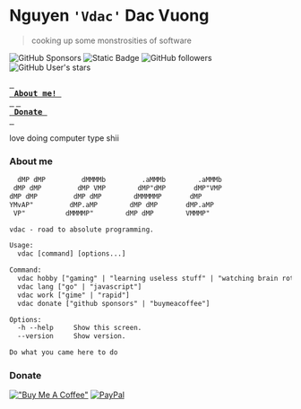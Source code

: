 # Nguyen ```'Vdac'``` Dac Vuong
> cooking up some monstrosities of software

![GitHub Sponsors](https://img.shields.io/github/sponsors/d1agnoze)
![Static Badge](https://img.shields.io/badge/user-vdac-green)
![GitHub followers](https://img.shields.io/github/followers/d1agnoze?style=flat&color=green)
![GitHub User's stars](https://img.shields.io/github/stars/d1agnoze?style=flat&color=green)

**[<kbd> <br> About me! <br> </kbd>](#about-me)   [<kbd> <br> Donate <br> </kbd>](#donate)**

love doing computer type shii

### About me
``` txt
  dMP dMP         dMMMMb         .aMMMb        .aMMMb
 dMP dMP         dMP VMP        dMP"dMP       dMP"VMP
dMP dMP         dMP dMP        dMMMMMP       dMP     
YMvAP"         dMP.aMP        dMP dMP       dMP.aMP  
 VP"          dMMMMP"        dMP dMP        VMMMP"   

vdac - road to absolute programming.

Usage:
  vdac [command] [options...]

Command:
  vdac hobby ["gaming" | "learning useless stuff" | "watching brain rot clips"]
  vdac lang ["go" | "javascript"]
  vdac work ["gime" | "rapid"]
  vdac donate ["github sponsors" | "buymeacoffee"]

Options:
  -h --help     Show this screen.
  --version     Show version.

Do what you came here to do
```
### Donate  
[!["Buy Me A Coffee"](https://img.shields.io/badge/Buy%20Me%20a%20Coffee-ffdd00?style=for-the-badge&logo=buy-me-a-coffee&logoColor=black)](https://www.buymeacoffee.com/d1agnoze)
[![PayPal](https://img.shields.io/badge/PayPal-00457C?style=for-the-badge&logo=paypal&logoColor=white)](https://paypal.me/d1ag) 
